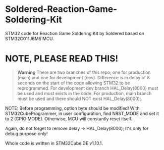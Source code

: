 # Soldered-Reaction-Game-Soldering-Kit

STM32 code for Reaction Game Soldering Kit by Soldered based on STM32C011J6M6 MCU.

# **NOTE, PLEASE READ THIS!**

> **Warning**
> There are two branches of this repo; one for production (main) and one for development (dev). Difference is in delay of 8 seconds on the start of the code allowing STM32 to be reprogrammed. For development dev branch HAL_Delay(8000) must be used and must exists in the code.
For production, main branch must be used and there should NOT exist HAL_Delay(8000);.

NOTE: Before programming, option byte should be modified! With STM32CubeProgrammer, in user configuration, find NRST_MODE and set it to 2 (GPIO MODE).
Otherwise, MCU will constantly reset itself.

Again, do not forget to remove delay -> HAL_Delay(8000); It's only for debug purpose only!

Whole code is written in STM32CubeIDE v1.10.1.
